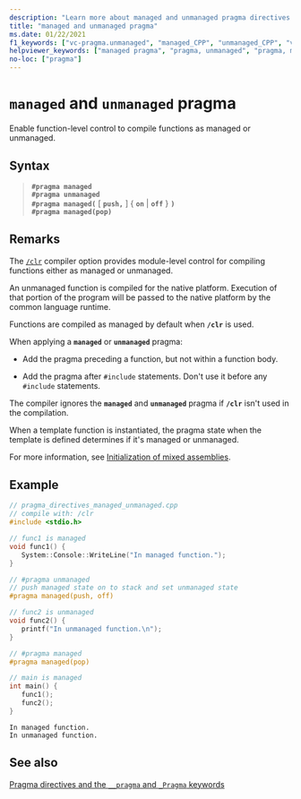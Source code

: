 ```yaml
---
description: "Learn more about managed and unmanaged pragma directives in Microsoft C++"
title: "managed and unmanaged pragma"
ms.date: 01/22/2021
f1_keywords: ["vc-pragma.unmanaged", "managed_CPP", "unmanaged_CPP", "vc-pragma.managed"]
helpviewer_keywords: ["managed pragma", "pragma, unmanaged", "pragma, managed", "unmanaged pragma"]
no-loc: ["pragma"]
---
```

# `managed` and `unmanaged` pragma

Enable function-level control to compile functions as managed or unmanaged.

## Syntax

> **`#pragma managed`**\
> **`#pragma unmanaged`**\
> **`#pragma managed(`** [ **`push,`** ] { **`on`** | **`off`** } **`)`**\
> **`#pragma managed(pop)`**

## Remarks

The [`/clr`](../build/reference/clr-common-language-runtime-compilation.md) compiler option provides module-level control for compiling functions either as managed or unmanaged.

An unmanaged function is compiled for the native platform. Execution of that portion of the program will be passed to the native platform by the common language runtime.

Functions are compiled as managed by default when **`/clr`** is used.

When applying a **`managed`** or **`unmanaged`** pragma:

- Add the pragma preceding a function, but not within a function body.

- Add the pragma after `#include` statements. Don't use it before any `#include` statements.

The compiler ignores the **`managed`** and **`unmanaged`** pragma if **`/clr`** isn't used in the compilation.

When a template function is instantiated, the pragma state when the template is defined determines if it's managed or unmanaged.

For more information, see [Initialization of mixed assemblies](../dotnet/initialization-of-mixed-assemblies.md).

## Example

```cpp
// pragma_directives_managed_unmanaged.cpp
// compile with: /clr
#include <stdio.h>

// func1 is managed
void func1() {
   System::Console::WriteLine("In managed function.");
}

// #pragma unmanaged
// push managed state on to stack and set unmanaged state
#pragma managed(push, off)

// func2 is unmanaged
void func2() {
   printf("In unmanaged function.\n");
}

// #pragma managed
#pragma managed(pop)

// main is managed
int main() {
   func1();
   func2();
}
```

```Output
In managed function.
In unmanaged function.
```

## See also

[Pragma directives and the `__pragma` and `_Pragma` keywords](./pragma-directives-and-the-pragma-keyword.md)
